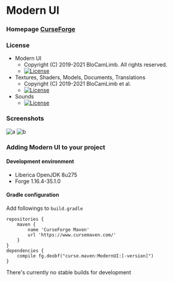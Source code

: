 # Modern UI
### Homepage [CurseForge](https://www.curseforge.com/minecraft/mc-mods/modern-ui)
### License
* Modern UI
  - Copyright (C) 2019-2021 BloCamLimb. All rights reserved. 
  - [![License](https://img.shields.io/badge/License-LGPL--3.0-blue.svg?style=flat-square)](https://www.gnu.org/licenses/lgpl-3.0.en.html)
* Textures, Shaders, Models, Documents, Translations
  - Copyright (C) 2019-2021 BloCamLimb et al.
  - [![License](https://img.shields.io/badge/License-CC%20BY--NC--SA%204.0-yellow.svg?style=flat-square)](https://creativecommons.org/licenses/by-nc-sa/4.0/)
* Sounds
  - [![License](https://img.shields.io/badge/License-No%20Restriction-green.svg?style=flat-square)](https://creativecommons.org/publicdomain/zero/1.0/)
### Screenshots
![a](https://i.loli.net/2020/05/15/fYAow29d4JtqaGu.png)
![b](https://i.loli.net/2020/04/10/LDBFc1qo5wtnS8u.png)
### Adding Modern UI to your project
#### Development environment
- Liberica OpenJDK 8u275
- Forge 1.16.4-35.1.0
#### Gradle configuration
Add followings to `build.gradle`
```
repositories {
    maven {
        name 'CurseForge Maven'
        url 'https://www.cursemaven.com/'
    }
}
dependencies {
    compile fg.deobf("curse.maven:ModernUI:[-version]")
}
```
There's currently no stable builds for development
